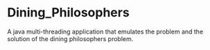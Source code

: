 # Dining_Philosophers
A java multi-threading application that emulates the problem and the solution of the dining philosophers problem.
